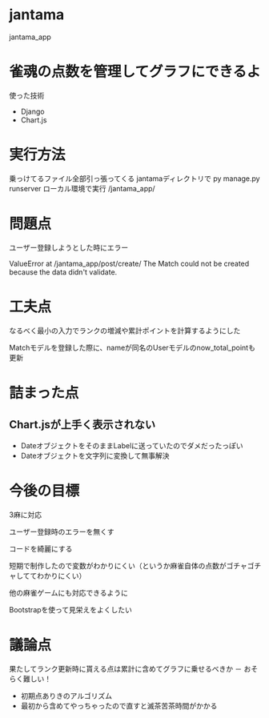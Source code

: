 # jantama
jantama_app

# 雀魂の点数を管理してグラフにできるよ
使った技術
- Django
- Chart.js

# 実行方法
乗っけてるファイル全部引っ張ってくる
jantamaディレクトリで py manage.py runserver
ローカル環境で実行
/jantama_app/

# 問題点
ユーザー登録しようとした時にエラー

ValueError at /jantama_app/post/create/
The Match could not be created because the data didn't validate.

# 工夫点

なるべく最小の入力でランクの増減や累計ポイントを計算するようにした

Matchモデルを登録した際に、nameが同名のUserモデルのnow_total_pointも更新

# 詰まった点

## Chart.jsが上手く表示されない
- DateオブジェクトをそのままLabelに送っていたのでダメだったっぽい
- Dateオブジェクトを文字列に変換して無事解決

# 今後の目標
3麻に対応

ユーザー登録時のエラーを無くす

コードを綺麗にする

短期で制作したので変数がわかりにくい（というか麻雀自体の点数がゴチャゴチャしててわかりにくい）

他の麻雀ゲームにも対応できるように

Bootstrapを使って見栄えをよくしたい

# 議論点

果たしてランク更新時に貰える点は累計に含めてグラフに乗せるべきか
  － おそらく難しい！
  
  - 初期点ありきのアルゴリズム
  - 最初から含めてやっちゃったので直すと滅茶苦茶時間がかかる
